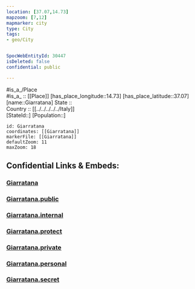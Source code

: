 ```yaml
---
location: [37.07,14.73] 
mapzoom: [7,12] 
mapmarker: city 
type: City
tags:
- geo/City


SpocWebEntityId: 30447
isDeleted: false
confidential: public

---
```

#is_a_/Place  
#is_a_ :: [[Place]] 
[has_place_longitude::14.73] 
[has_place_latitude::37.07] 
[name::Giarratana] 
State ::  
Country :: [[../../../../../Italy]]  
[StateId::] 
[Population::] 



```leaflet
id: Giarratana
coordinates: [[Giarratana]] 
markerFile: [[Giarratana]] 
defaultZoom: 11 
maxZoom: 18
```


## Confidential Links & Embeds: 

### [Giarratana](/_Standards/Earth/Continent/Europe/Europe~South/Italy/regions~Italy/Sicily/Ragusa/City/Giarratana.md) 

### [Giarratana.public](/_public/Earth/Continent/Europe/Europe~South/Italy/regions~Italy/Sicily/Ragusa/City/Giarratana.public.md) 

### [Giarratana.internal](/_internal/Earth/Continent/Europe/Europe~South/Italy/regions~Italy/Sicily/Ragusa/City/Giarratana.internal.md) 

### [Giarratana.protect](/_protect/Earth/Continent/Europe/Europe~South/Italy/regions~Italy/Sicily/Ragusa/City/Giarratana.protect.md) 

### [Giarratana.private](/_private/Earth/Continent/Europe/Europe~South/Italy/regions~Italy/Sicily/Ragusa/City/Giarratana.private.md) 

### [Giarratana.personal](/_personal/Earth/Continent/Europe/Europe~South/Italy/regions~Italy/Sicily/Ragusa/City/Giarratana.personal.md) 

### [Giarratana.secret](/_secret/Earth/Continent/Europe/Europe~South/Italy/regions~Italy/Sicily/Ragusa/City/Giarratana.secret.md)


